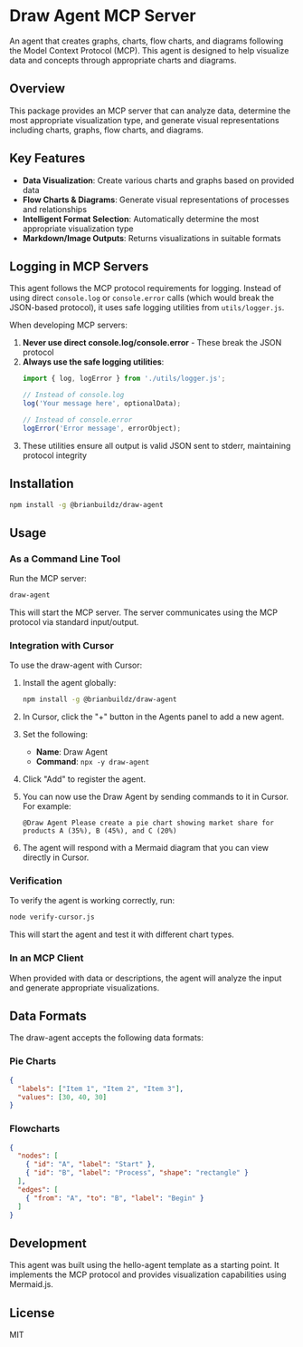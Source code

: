 # Draw Agent MCP Server

An agent that creates graphs, charts, flow charts, and diagrams following the Model Context Protocol (MCP). This agent is designed to help visualize data and concepts through appropriate charts and diagrams.

## Overview

This package provides an MCP server that can analyze data, determine the most appropriate visualization type, and generate visual representations including charts, graphs, flow charts, and diagrams.

## Key Features

- **Data Visualization**: Create various charts and graphs based on provided data
- **Flow Charts & Diagrams**: Generate visual representations of processes and relationships
- **Intelligent Format Selection**: Automatically determine the most appropriate visualization type
- **Markdown/Image Outputs**: Returns visualizations in suitable formats

## Logging in MCP Servers

This agent follows the MCP protocol requirements for logging. Instead of using direct `console.log` 
or `console.error` calls (which would break the JSON-based protocol), it uses safe logging utilities
from `utils/logger.js`.

When developing MCP servers:

1. **Never use direct console.log/console.error** - These break the JSON protocol
2. **Always use the safe logging utilities**:
   ```typescript
   import { log, logError } from './utils/logger.js';
   
   // Instead of console.log
   log('Your message here', optionalData);
   
   // Instead of console.error
   logError('Error message', errorObject);
   ```
3. These utilities ensure all output is valid JSON sent to stderr, maintaining protocol integrity

## Installation

```bash
npm install -g @brianbuildz/draw-agent
```

## Usage

### As a Command Line Tool

Run the MCP server:

```bash
draw-agent
```

This will start the MCP server. The server communicates using the MCP protocol via standard input/output.

### Integration with Cursor

To use the draw-agent with Cursor:

1. Install the agent globally:
   ```bash
   npm install -g @brianbuildz/draw-agent
   ```

2. In Cursor, click the "+" button in the Agents panel to add a new agent.

3. Set the following:
   - **Name**: Draw Agent
   - **Command**: `npx -y draw-agent`

4. Click "Add" to register the agent.

5. You can now use the Draw Agent by sending commands to it in Cursor. For example:
   ```
   @Draw Agent Please create a pie chart showing market share for products A (35%), B (45%), and C (20%)
   ```

6. The agent will respond with a Mermaid diagram that you can view directly in Cursor.

### Verification

To verify the agent is working correctly, run:

```bash
node verify-cursor.js
```

This will start the agent and test it with different chart types.

### In an MCP Client

When provided with data or descriptions, the agent will analyze the input and generate appropriate visualizations.

## Data Formats

The draw-agent accepts the following data formats:

### Pie Charts
```json
{
  "labels": ["Item 1", "Item 2", "Item 3"],
  "values": [30, 40, 30]
}
```

### Flowcharts
```json
{
  "nodes": [
    { "id": "A", "label": "Start" },
    { "id": "B", "label": "Process", "shape": "rectangle" }
  ],
  "edges": [
    { "from": "A", "to": "B", "label": "Begin" }
  ]
}
```

## Development

This agent was built using the hello-agent template as a starting point. It implements the MCP protocol and provides visualization capabilities using Mermaid.js.

## License

MIT 